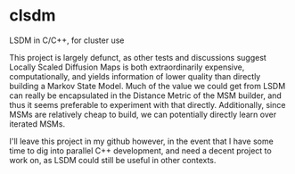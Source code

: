 clsdm
=====

LSDM in C/C++, for cluster use

This project is largely defunct, as other tests and discussions suggest Locally Scaled Diffusion Maps is both extraordinarily expensive, computationally, and yields information of lower quality than directly building a Markov State Model.  Much of the value we could get from LSDM can really be encapsulated in the Distance Metric of the MSM builder, and thus it seems preferable to experiment with that directly.  Additionally, since MSMs are relatively cheap to build, we can potentially directly learn over iterated MSMs.

I'll leave this project in my github however, in the event that I have some time to dig into parallel C++ development, and need a decent project to work on, as LSDM could still be useful in other contexts.

